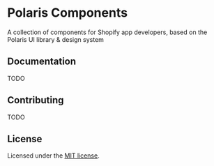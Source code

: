 # Polaris Components

A collection of components for Shopify app developers, based on the Polaris UI library & design system

## Documentation

TODO

## Contributing

TODO

## License

Licensed under the [MIT license](https://github.com/RAAbbott/polaris-components/blob/main/LICENSE.md).
